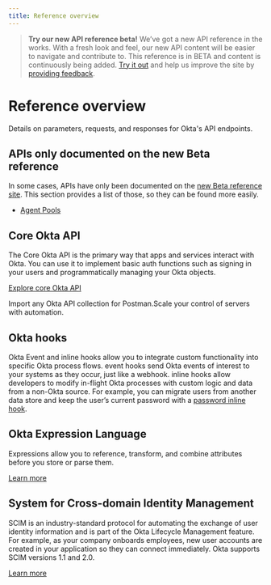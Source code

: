 ```yaml
---
title: Reference overview
---
```


> **Try our new API reference beta!** We’ve got a new API reference in the works. With a fresh look and feel, our new API content will be easier to navigate and contribute to. This reference is in BETA and content is continuously being added. [Try it out](https://preview.redoc.ly/oktadev/rchan-content-import-d5936630/) and help us improve the site by [providing feedback](#).

# Reference overview

Details on parameters, requests, and responses for Okta's API endpoints.

## APIs only documented on the new Beta reference

In some cases, APIs have only been documented on the [new Beta reference site](https://preview.redoc.ly/oktadev/rchan-content-import-d5936630/). This section provides a list of those, so they can be found more easily.

* [Agent Pools](https://preview.redoc.ly/oktadev/rchan-content-import-d5936630/openapi/okta-management/management/tag/AgentPools/)

## Core Okta API

The Core Okta API is the primary way that apps and services interact with Okta. You can use it to implement basic auth functions such as signing in your users and programmatically managing your Okta objects.

[Explore core Okta API](/docs/reference/core-okta-api/)

<Cards><Card href="/docs/reference/postman-collections/" cardTitle="Postman Collections" :showFooter=true>Import any Okta API collection for Postman.</Card><Card href="/docs/reference/api/asa/introduction/" cardTitle="Advanced Server Access API" :showFooter=true>Scale your control of servers with automation.</Card></Cards>

## Okta hooks

Okta Event and inline hooks allow you to integrate custom functionality into specific Okta process flows. event hooks send Okta events of interest to your systems as they occur, just like a webhook. inline hooks allow developers to modify in-flight Okta processes with custom logic and data from a non-Okta source. For example, you can migrate users from another data store and keep the user’s current password with a [password inline hook](/docs/reference/password-hook/).

## Okta Expression Language

Expressions allow you to reference, transform, and combine attributes before you store or parse them.

[Learn more](/docs/reference/okta-expression-language/)

## System for Cross-domain Identity Management

SCIM is an industry-standard protocol for automating the exchange of user identity information and is part of the Okta Lifecycle Management feature. For example, as your company onboards employees, new user accounts are created in your application so they can connect immediately. Okta supports SCIM versions 1.1 and 2.0.

[Learn more](/docs/reference/scim/)

